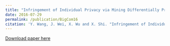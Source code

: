 ```yaml
---
title: "Infringement of Individual Privacy via Mining Differentially Private GWAS Statistics"
date: 2016-07-29
permalink: /publication/BigCom16
citation: 'Y. Wang, J. Wei, X. Wu and X. Shi. "Infringement of Individual Privacy via Mining Differentially Private GWAS Statistics".  Proceedings of the 2nd International Conference on Big Data Computing and Communications (BIGCOM), Shenyang, China, July 29-31, 2016.'
---
```


[Download paper here](http://vwangyue.github.io/files/BigCom16.pdf)
